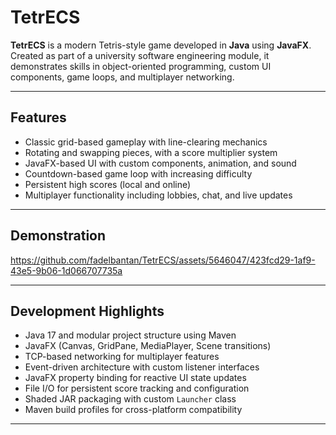 # TetrECS

**TetrECS** is a modern Tetris-style game developed in **Java** using **JavaFX**. Created as part of a university software engineering module, it demonstrates skills in object-oriented programming, custom UI components, game loops, and multiplayer networking.

---

## Features

- Classic grid-based gameplay with line-clearing mechanics
- Rotating and swapping pieces, with a score multiplier system
- JavaFX-based UI with custom components, animation, and sound
- Countdown-based game loop with increasing difficulty
- Persistent high scores (local and online)
- Multiplayer functionality including lobbies, chat, and live updates

---

## Demonstration

https://github.com/fadelbantan/TetrECS/assets/5646047/423fcd29-1af9-43e5-9b06-1d066707735a

  ---

## Development Highlights

- Java 17 and modular project structure using Maven
- JavaFX (Canvas, GridPane, MediaPlayer, Scene transitions)
- TCP-based networking for multiplayer features
- Event-driven architecture with custom listener interfaces
- JavaFX property binding for reactive UI state updates
- File I/O for persistent score tracking and configuration
- Shaded JAR packaging with custom `Launcher` class
- Maven build profiles for cross-platform compatibility

---
